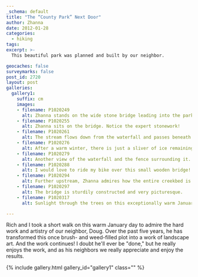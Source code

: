 ```yaml
---
_schema: default
title: "The “County Park” Next Door"
author: Zhanna
date: 2012-01-28
categories:
  - hiking
tags:
excerpt: >- 
  This beautiful park was planned and built by our neighbor. 

geocaches: false
surveymarks: false
post_id: 2720
layout: post
galleries:
  gallery1:
    suffix: cm
    images:
    - filename: P1020249
      alt: Zhanna stands on the wide stone bridge leading into the park.
    - filename: P1020255
      alt: Zhanna sits on the bridge. Notice the expert stonework!
    - filename: P1020261
      alt: The stream flows down from the waterfall and passes beneath the wide stone bridge. 
    - filename: P1020276
      alt: After a warm winter, there is just a sliver of ice remaining near this small waterfall.  
    - filename: P1020279
      alt: Another view of the waterfall and the fence surrounding it.
    - filename: P1020288
      alt: I would love to ride my bike over this small wooden bridge! 
    - filename: P1020294
      alt: Further upstream, Zhanna admires how the entire creekbed is lined with coping stones.
    - filename: P1020297
      alt: The bridge is sturdily constructed and very picturesque.
    - filename: P1020317
      alt: Sunlight through the trees on this exceptionally warm January day. 

---
```


Rich and I took a short walk on this warm January day to admire the hard work and artistry of our neighbor, Doug.  Over the past five years, he has transformed this once brush- and weed-filled plot into a work of landscape art.  And the work continues!  I doubt he'll ever be "done," but he really enjoys the work, and as his neighbors we really appreciate and enjoy the results.

{% include gallery.html gallery_id="gallery1" class="" %}